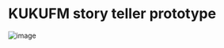 # KUKUFM story teller prototype
![image](https://github.com/user-attachments/assets/c031adcf-9254-467d-ac92-c2329f5ba394)
